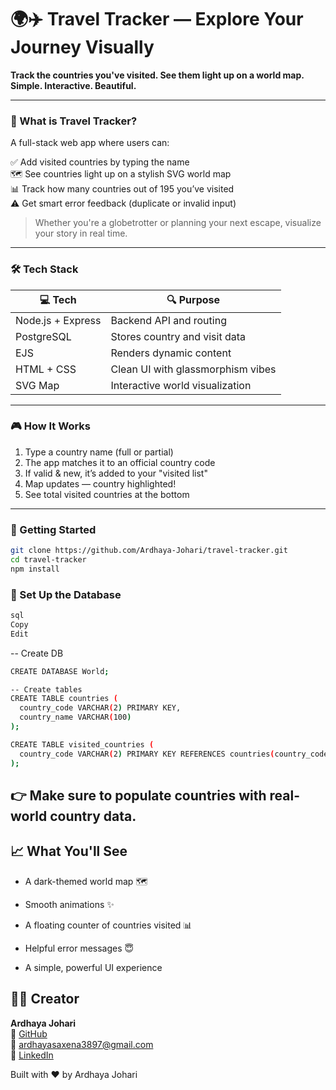 # 🌍✈️ Travel Tracker — Explore Your Journey Visually

**Track the countries you've visited. See them light up on a world map. Simple. Interactive. Beautiful.**

---

### 🧭 What is Travel Tracker?

A full-stack web app where users can:

✅ Add visited countries by typing the name  
🗺️ See countries light up on a stylish SVG world map  
📊 Track how many countries out of 195 you’ve visited  
⚠️ Get smart error feedback (duplicate or invalid input)

> Whether you're a globetrotter or planning your next escape, visualize your story in real time.

---

### 🛠 Tech Stack

| 💻 Tech       | 🔍 Purpose                          |
|--------------|--------------------------------------|
| Node.js + Express | Backend API and routing            |
| PostgreSQL        | Stores country and visit data     |
| EJS               | Renders dynamic content           |
| HTML + CSS        | Clean UI with glassmorphism vibes |
| SVG Map           | Interactive world visualization   |

---

### 🎮 How It Works

1. Type a country name (full or partial)
2. The app matches it to an official country code
3. If valid & new, it’s added to your "visited list"
4. Map updates — country highlighted!
5. See total visited countries at the bottom

---

### 🚀 Getting Started

```bash
git clone https://github.com/Ardhaya-Johari/travel-tracker.git
cd travel-tracker
npm install
```

### 🧩 Set Up the Database
```bash
sql
Copy
Edit
```
-- Create DB
```bash
CREATE DATABASE World;

-- Create tables
CREATE TABLE countries (
  country_code VARCHAR(2) PRIMARY KEY,
  country_name VARCHAR(100)
);

CREATE TABLE visited_countries (
  country_code VARCHAR(2) PRIMARY KEY REFERENCES countries(country_code)
);
```
## 👉 Make sure to populate countries with real-world country data.

## 📈 What You'll See
- A dark-themed world map 🗺️

- Smooth animations ✨

- A floating counter of countries visited 📊

- Helpful error messages 😇

- A simple, powerful UI experience

## 👨‍💻 Creator

**Ardhaya Johari**  
🔗 [GitHub](https://github.com/Ardhaya-Johari)  
📧 ardhayasaxena3897@gmail.com  
💼 [LinkedIn](https://www.linkedin.com/in/ardhaya-johari-819275321/)

Built with ❤️ by Ardhaya Johari